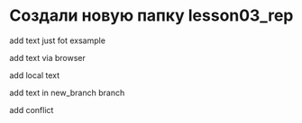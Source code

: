 ﻿# Создали новую папку lesson03_rep

add text just fot exsample


add text via browser


add local text

add text in new_branch branch


add conflict
